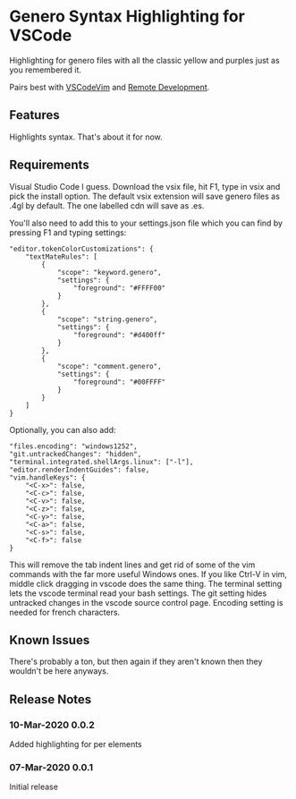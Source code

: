 # Genero Syntax Highlighting for VSCode

Highlighting for genero files with all the classic yellow and purples just as you remembered it.

Pairs best with [VSCodeVim](https://github.com/VSCodeVim/Vim) and [Remote Development](https://marketplace.visualstudio.com/items?itemName=ms-vscode-remote.vscode-remote-extensionpack).

## Features

Highlights syntax. That's about it for now.

## Requirements

Visual Studio Code I guess. Download the vsix file, hit F1, type in vsix and pick the install option. 
The default vsix extension will save genero files as .4gl by default. The one labelled cdn will save as .es.

You'll also need to add this to your settings.json file which you can find by pressing F1 and typing settings:

    "editor.tokenColorCustomizations": {
        "textMateRules": [
            {
                "scope": "keyword.genero",
                "settings": {
                    "foreground": "#FFFF00"
                }
            },
            {
                "scope": "string.genero",
                "settings": {
                    "foreground": "#d400ff"
                }
            },
            {
                "scope": "comment.genero",
                "settings": {
                    "foreground": "#00FFFF"
                }
            }
        ]
    }

Optionally, you can also add:

    "files.encoding": "windows1252",
    "git.untrackedChanges": "hidden",
    "terminal.integrated.shellArgs.linux": ["-l"],
    "editor.renderIndentGuides": false,
    "vim.handleKeys": {
        "<C-x>": false,
        "<C-c>": false,
        "<C-v>": false,
        "<C-z>": false,
        "<C-y>": false,
        "<C-a>": false,
        "<C-s>": false,
        "<C-f>": false
    }

This will remove the tab indent lines and get rid of some of the vim commands with the far more useful Windows ones.
If you like Ctrl-V in vim, middle click dragging in vscode does the same thing. The terminal setting lets the 
vscode terminal read your bash settings. The git setting hides untracked changes in the vscode source control page.
Encoding setting is needed for french characters.

## Known Issues

There's probably a ton, but then again if they aren't known then they wouldn't be here anyways.

## Release Notes

### 10-Mar-2020 0.0.2

Added highlighting for per elements

### 07-Mar-2020 0.0.1

Initial release
